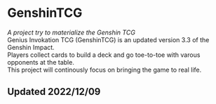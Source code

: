 # GenshinTCG
_A project try to materialize the Genshin TCG_    
Genius Invokation TCG (GenshinTCG) is an updated version 3.3 of the Genshin Impact.    
Players collect cards to build a deck and go toe-to-toe with varous opponents at the table.     
This project will continously focus on bringing the game to real life.

## Updated 2022/12/09
